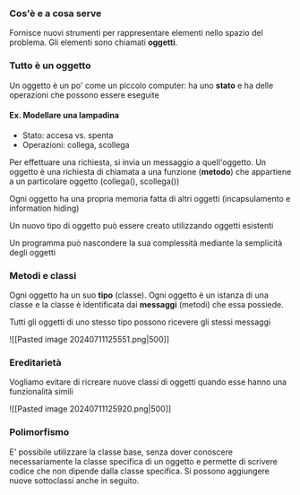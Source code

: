 ### Cos'è e a cosa serve

Fornisce nuovi strumenti per rappresentare elementi nello spazio del problema.
Gli elementi sono chiamati **oggetti**. 

### Tutto è un oggetto

Un oggetto è un po' come un piccolo computer: ha uno **stato** e ha delle operazioni che possono essere eseguite

#### Ex. Modellare una lampadina

- Stato: accesa vs. spenta
- Operazioni: collega, scollega

Per effettuare una richiesta, si invia un messaggio a quell'oggetto.
Un oggetto è una richiesta di chiamata a una funzione (**metodo**) che appartiene a un particolare oggetto (collega(), scollega())

Ogni oggetto ha una propria memoria fatta di altri oggetti (incapsulamento e information hiding)

Un nuovo tipo di oggetto può essere creato utilizzando oggetti esistenti

Un programma può nascondere la sua complessità mediante la semplicità degli oggetti


### Metodi e classi

Ogni oggetto ha un suo **tipo** (classe).
Ogni oggetto è un istanza di una classe e la classe è identificata dai **messaggi** (metodi) che essa possiede.

Tutti gli oggetti di uno stesso tipo possono ricevere gli stessi messaggi

![[Pasted image 20240711125551.png|500]]

### Ereditarietà

Vogliamo evitare di ricreare nuove classi di oggetti quando esse hanno una funzionalità simili

![[Pasted image 20240711125920.png|500]]

### Polimorfismo

E' possibile utilizzare la classe base, senza dover conoscere necessariamente la classe specifica di un oggetto e permette di scrivere codice che non dipende dalla classe specifica.
Si possono aggiungere nuove sottoclassi anche in seguito.
